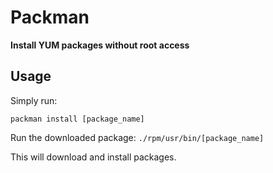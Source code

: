 # Packman
**Install YUM packages without root access**

## Usage

Simply run:

    packman install [package_name]

Run the downloaded package:
    ```./rpm/usr/bin/[package_name]```

This will download and install packages.
